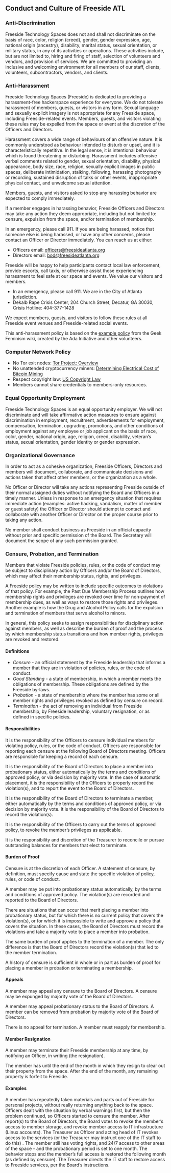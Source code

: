 ## Conduct and Culture of Freeside ATL

### Anti-Discrimination

Freeside Technology Spaces does not and shall not discriminate on the basis of race, color, religion (creed), gender, gender expression, age, national origin (ancestry), disability, marital status, sexual orientation, or military status, in any of its activities or operations. These activities include, but are not limited to, hiring and firing of staff, selection of volunteers and vendors, and provision of services. We are committed to providing an inclusive and welcoming environment for all members of our staff, clients, volunteers, subcontractors, vendors, and clients.

### Anti-Harassment

Freeside Technology Spaces (Freeside) is dedicated to providing a harassment-free hackerspace experience for everyone. We do not tolerate harassment of members, guests, or visitors in any form. Sexual language and sexually explicit imagery is not appropriate for any Freeside space, including Freeside-related events. Members, guests, and visitors violating these rules may be expelled from the space or event at the discretion of the Officers and Directors.

Harassment covers a wide range of behaviours of an offensive nature. It is commonly understood as behaviour intended to disturb or upset, and it is characteristically repetitive. In the legal sense, it is intentional behaviour which is found threatening or disturbing. Harassment includes offensive verbal comments related to gender, sexual orientation, disability, physical appearance, body size, race, religion, sexually explicit images in public spaces, deliberate intimidation, stalking, following, harassing photography or recording, sustained disruption of talks or other events, inappropriate physical contact, and unwelcome sexual attention.

Members, guests, and visitors asked to stop any harassing behavior are expected to comply immediately.

If a member engages in harassing behavior, Freeside Officers and Directors may take any action they deem appropriate, including but not limited to: censure, expulsion from the space, and/or termination of membership.

In an emergency, please call 911. If you are being harassed, notice that someone else is being harassed, or have any other concerns, please contact an Officer or Director immediately. You can reach us at either:

* Officers email: [officers@freesideatlanta.org](mailto:officers@freesideatlanta.org%7C)
* Directors email: [bod@freesideatlanta.org](mailto:bod@freesideatlanta.org%7C)

Freeside will be happy to help participants contact local law enforcement, provide escorts, call taxis, or otherwise assist those experiencing harassment to feel safe at our space and events. We value our visitors and members.

* In an emergency, please call 911. We are in the City of Atlanta jurisdiction.
* Dekalb Rape Crisis Center, 204 Church Street, Decatur, GA 30030, Crisis Hotline: 404-377-1428

We expect members, guests, and visitors to follow these rules at all Freeside event venues and Freeside-related social events.

This anti-harassment policy is based on the [example policy](http://geekfeminism.wikia.com/wiki/Conference_anti-harassment/Policy) from the Geek Feminism wiki, created by the Ada Initiative and other volunteers.

### Computer Network Policy

* No Tor exit nodes: [Tor Project: Overview](https://www.torproject.org/about/overview.html.en%7C)
* No unattended cryptocurrency miners: [Determining Electrical Cost of Bitcoin Mining](http://bitcoinmagazine.com/8994/determining-electrical-cost-bitcoin-mining%7C)
* Respect copyright law: [US Copyright Law](http://www.copyright.gov/title17%7C)
* Members cannot share credentials to members-only resources.

### Equal Opportunity Employment

Freeside Technology Spaces is an equal opportunity employer. We will not discriminate and will take affirmative action measures to ensure against discrimination in employment, recruitment, advertisements for employment, compensation, termination, upgrading, promotions, and other conditions of employment against any employee or job applicant on the basis of race, color, gender, national origin, age, religion, creed, disability, veteran’s status, sexual orientation, gender identity or gender expression.

### Organizational Governance

In order to act as a cohesive organization, Freeside Officers, Directors and members will document, collaborate, and communicate decisions and actions taken that affect other members, or the organization as a whole.

No Officer or Director will take any actions representing Freeside outside of their normal assigned duties without notifying the Board and Officers in a timely manner. Unless in response to an emergency situation that requires immediate action (examples: active hacking, vandalism, matter of member or guest safety) the Officer or Director should attempt to contact and collaborate with another Officer or Director on the proper course prior to taking any action.

No member shall conduct business as Freeside in an official capacity without prior and specific permission of the Board. The Secretary will document the scope of any such permission granted.

### Censure, Probation, and Termination

Members that violate Freeside policies, rules, or the code of conduct may be subject to disciplinary action by Officers and/or the Board of Directors, which may affect their membership status, rights, and privileges.

A Freeside policy may be written to include specific outcomes to violations of that policy. For example, the Past Due Membership Process outlines how membership rights and privileges are revoked over time for non-payment of membership dues, as well as ways to restore those rights and privileges. Another example is how the Drug and Alcohol Policy calls for the expulsion and termination of members that serve alcohol to minors.

In general, this policy seeks to assign responsibilities for disciplinary action against members, as well as describe the burden of proof and the process by which membership status transitions and how member rights, privileges are revoked and restored.

#### Definitions

* *Censure* - an official statement by the Freeside leadership that informs a member that they are in violation of policies, rules, or the code of conduct.
* *Good Standing* - a state of membership, in which a member meets the obligations of membership. These obligations are defined by the Freeside by-laws.
* *Probation* - a state of membership where the member has some or all member rights and privileges revoked as defined by censure on record.
* *Termination* - the act of removing an individual from Freeside membership, by Freeside leadership, voluntary resignation, or as defined in specific policies.

#### Responsibilities

It is the responsibility of the Officers to censure individual members for violating policy, rules, or the code of conduct. Officers are responsible for reporting each censure at the following Board of Directors meeting. Officers are responsible for keeping a record of each censure.

It is the responsibility of the Board of Directors to place a member into probationary status, either automatically by the terms and conditions of approved policy, or via decision by majority vote. In the case of automatic placement, it is the responsibility of the Officers to properly record the violation(s), and to report the event to the Board of Directors.

It is the responsibility of the Board of Directors to terminate a member, either automatically by the terms and conditions of approved policy, or via decision by majority vote. It is the responsibility of the Board of Directors to record the violation(s).

It is the responsibility of the Officers to carry out the terms of approved policy, to revoke the member’s privileges as applicable.

It is the responsibility and discretion of the Treasurer to reconcile or pursue outstanding balances for members that elect to terminate.

#### Burden of Proof

Censure is at the discretion of each Officer. A statement of censure, by definition, must specify cause and state the specific violation of policy, rules, or code of conduct.

A member may be put into probationary status automatically, by the terms and conditions of approved policy. The violation(s) are recorded and reported to the Board of Directors.

There are situations that can occur that merit placing a member into probationary status, but for which there is no current policy that covers the violation(s), or for which it is impossible to write and approve a policy that covers the situation. In these cases, the Board of Directors must record the violations and take a majority vote to place a member into probation.

The same burden of proof applies to the termination of a member. The only difference is that the Board of Directors record the violation(s) that led to the member termination.

A history of censure is sufficient in whole or in part as burden of proof for placing a member in probation or terminating a membership.

#### Appeals

A member may appeal any censure to the Board of Directors. A censure may be expunged by majority vote of the Board of Directors.

A member may appeal probationary status to the Board of Directors. A member can be removed from probation by majority vote of the Board of Directors.

There is no appeal for termination. A member must reapply for membership.

#### Member Resignation

A member may terminate their Freeside membership at any time, by notifying an Officer, in writing (the resignation).

The member has until the end of the month in which they resign to clear out their property from the space. After the end of the month, any remaining property is forfeit to Freeside.

#### Examples

A member has repeatedly taken materials and parts out of Freeside for personal projects, without really returning anything back to the space. Officers dealt with the situation by verbal warnings first, but then the problem continued, so Officers started to censure the member. After report(s) to the Board of Directors, the Board votes to revoke the member’s access to member storage, and revoke member access to IT infrastructure (Linux accounts). The Treasurer as Officer and acting head of IT revokes access to the services (or the Treasurer may instruct one of the IT staff to do this) . The member still has voting rights, and 24/7 access to other areas of the space - and the probationary period is set to one month. The behavior stops and the member’s full access is restored the following month (as defined by censure). The Treasurer directs the IT staff to restore access to Freeside services, per the Board’s instructions.
